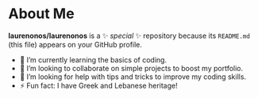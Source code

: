 # About Me


**laurenonos/laurenonos** is a ✨ _special_ ✨ repository because its `README.md` (this file) appears on your GitHub profile.


- 🌱 I’m currently learning the basics of coding.
- 👯 I’m looking to collaborate on simple projects to boost my portfolio.
- 🤔 I’m looking for help with tips and tricks to improve my coding skills.
- ⚡ Fun fact: I have Greek and Lebanese heritage!

